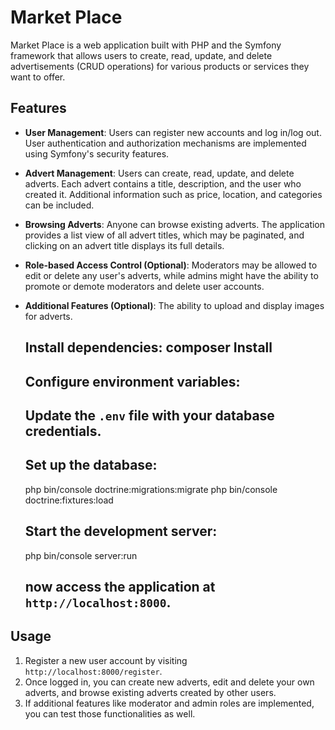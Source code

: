 # Market Place

Market Place is a web application built with PHP and the Symfony framework that allows users to create, read, update, and delete advertisements (CRUD operations) for various products or services they want to offer.

## Features

- **User Management**: Users can register new accounts and log in/log out. User authentication and authorization mechanisms are implemented using Symfony's security features.
- **Advert Management**: Users can create, read, update, and delete adverts. Each advert contains a title, description, and the user who created it. Additional information such as price, location, and categories can be included.
- **Browsing Adverts**: Anyone can browse existing adverts. The application provides a list view of all advert titles, which may be paginated, and clicking on an advert title displays its full details.
- **Role-based Access Control (Optional)**: Moderators may be allowed to edit or delete any user's adverts, while admins might have the ability to promote or demote moderators and delete user accounts.
- **Additional Features (Optional)**: The ability to upload and display images for adverts.

  ## Install dependencies: composer Install
  ## Configure environment variables:
  ## Update the `.env` file with your database credentials.
  ## Set up the database:
     php bin/console doctrine:migrations:migrate
     php bin/console doctrine:fixtures:load
  ## Start the development server:
    php bin/console server:run
  ## now access the application at `http://localhost:8000`.

## Usage

1. Register a new user account by visiting `http://localhost:8000/register`.
2. Once logged in, you can create new adverts, edit and delete your own adverts, and browse existing adverts created by other users.
3. If additional features like moderator and admin roles are implemented, you can test those functionalities as well.
   
